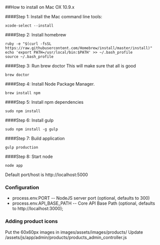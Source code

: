 ##How to install on Mac OX 10.9.x

####Step 1: Install the Mac command line tools:

````
xcode-select --install
````

####Step 2: Install homebrew

````
ruby -e "$(curl -fsSL https://raw.githubusercontent.com/Homebrew/install/master/install)"
echo 'export PATH=/usr/local/bin:$PATH' >> ~/.bash_profile
source ~/.bash_profile
````

####Step 3: Run brew doctor
This will make sure that all is good

````
brew doctor
````

####Step 4: Install Node Package Manager.

```
brew install npm
```

####Step 5: Install npm dependencies

```
sudo npm install
```

####Step 6: Install gulp

```
sudo npm install -g gulp
```

####Step 7: Build application

```
gulp production
```

####Step 8: Start node

```
node app
```

Default port/host is http://localhost:5000

### Configuration
* process.env.PORT -- NodeJS server port (optional, defaults to 300)
* process.env.API_BASE_PATH -- Core API Base Path (optional, defaults to http://localhost:3000);


### Adding product icons

Put the 60x60px images in images/assets/images/products/
Update /assets/js/app/admin/products/products_admin_controller.js